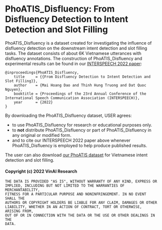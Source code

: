 # PhoATIS_Disfluency: From Disfluency Detection to Intent Detection and Slot Filling

PhoATIS_Disfluency is a dataset created for investigating the influence of disfluency detection on the downstream intent detection and slot filling tasks. The dataset consists of about 6K Vietnamese utterances with disfluency annotations. The construction of PhoATIS_Disfluency and experimental results can be found in our [INTERSPEECH 2022 paper](https://www.isca-speech.org/archive/interspeech_2022/dao22_interspeech.html):

	@inproceedings{PhoATIS_Disfluency,
	    title     = {{From Disfluency Detection to Intent Detection and Slot Filling}},
	    author    = {Mai Hoang Dao and Thinh Hung Truong and Dat Quoc Nguyen},
	    booktitle = {Proceedings of the 23rd Annual Conference of the International Speech Communication Association (INTERSPEECH)},
        year      = {2022}
	}  

By downloading the PhoATIS_Disfluency dataset, USER agrees:

- to use PhoATIS_Disfluency for research or educational purposes only.
- to **not** distribute PhoATIS_Disfluency or part of PhoATIS_Disfluency in any original or modified form.
- and to cite our INTERSPEECH 2022 paper above whenever PhoATIS_Disfluency is employed to help produce published results.

The user can also download [our PhoATIS dataset](https://github.com/VinAIResearch/JointIDSF) for Vietnamese intent detection and slot filling.




#### Copyright (c) 2022 VinAI Research

	THE DATA IS PROVIDED "AS IS", WITHOUT WARRANTY OF ANY KIND, EXPRESS OR
	IMPLIED, INCLUDING BUT NOT LIMITED TO THE WARRANTIES OF MERCHANTABILITY,
	FITNESS FOR A PARTICULAR PURPOSE AND NONINFRINGEMENT. IN NO EVENT SHALL THE
	AUTHORS OR COPYRIGHT HOLDERS BE LIABLE FOR ANY CLAIM, DAMAGES OR OTHER
	LIABILITY, WHETHER IN AN ACTION OF CONTRACT, TORT OR OTHERWISE, ARISING FROM,
	OUT OF OR IN CONNECTION WITH THE DATA OR THE USE OR OTHER DEALINGS IN THE
	DATA.


